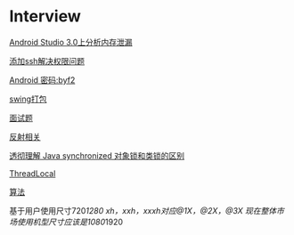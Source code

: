 # Interview
[Android Studio 3.0上分析内存泄漏](http://www.jianshu.com/p/bdfd2a6b2681)

[添加ssh解决权限问题](https://www.cnblogs.com/blogzhangwei/p/5944975.html)

[Android 密码:byf2 ](https://pan.baidu.com/s/1geJvigj)

[swing打包](http://www.cnblogs.com/luhan/)

[面试题](https://github.com/guoxiaoxing/android-interview)

[反射相关](http://www.cnblogs.com/zhaoyanjun/p/6074887.html)

[透彻理解 Java synchronized 对象锁和类锁的区别](https://blog.csdn.net/zhujiangtaotaise/article/details/55509939)

[ThreadLocal](https://blog.csdn.net/lhc1105/article/details/51356312)

[算法](https://blog.csdn.net/derrantcm/article/details/46887821)

基于用户使用尺寸720*1280
xh，xxh，xxxh对应@1X，@2X，@3X
现在整体市场使用机型尺寸应该是1080*1920


